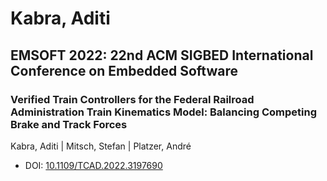 # Kabra, Aditi

## EMSOFT 2022: 22nd ACM SIGBED International Conference on Embedded Software

### Verified Train Controllers for the Federal Railroad Administration Train Kinematics Model: Balancing Competing Brake and Track Forces
Kabra, Aditi | Mitsch, Stefan | Platzer, André
* DOI: [10.1109/TCAD.2022.3197690](https://doi.org/10.1109/TCAD.2022.3197690)

